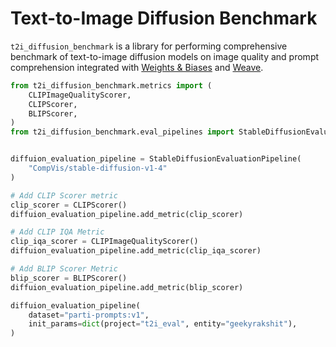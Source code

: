 # Text-to-Image Diffusion Benchmark

`t2i_diffusion_benchmark` is a library for performing comprehensive benchmark of text-to-image diffusion models on image quality and prompt comprehension integrated with [Weights & Biases](https://wandb.ai/site) and [Weave](https://wandb.github.io/weave/).

```python
from t2i_diffusion_benchmark.metrics import (
    CLIPImageQualityScorer,
    CLIPScorer,
    BLIPScorer,
)
from t2i_diffusion_benchmark.eval_pipelines import StableDiffusionEvaluationPipeline


diffuion_evaluation_pipeline = StableDiffusionEvaluationPipeline(
    "CompVis/stable-diffusion-v1-4"
)

# Add CLIP Scorer metric
clip_scorer = CLIPScorer()
diffuion_evaluation_pipeline.add_metric(clip_scorer)

# Add CLIP IQA Metric
clip_iqa_scorer = CLIPImageQualityScorer()
diffuion_evaluation_pipeline.add_metric(clip_iqa_scorer)

# Add BLIP Scorer Metric
blip_scorer = BLIPScorer()
diffuion_evaluation_pipeline.add_metric(blip_scorer)

diffuion_evaluation_pipeline(
    dataset="parti-prompts:v1",
    init_params=dict(project="t2i_eval", entity="geekyrakshit"),
)
```